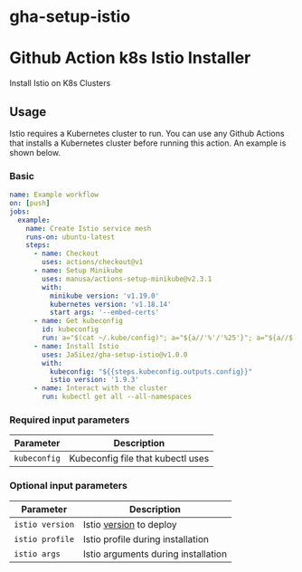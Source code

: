 # gha-setup-istio
Github Action k8s Istio Installer
=========================

Install Istio on K8s Clusters

## Usage

Istio requires a Kubernetes cluster to run. You can use any Github Actions that installs a Kubernetes cluster before running this action. An example is shown below.

### Basic

```yaml
name: Example workflow
on: [push]
jobs:
  example:
    name: Create Istio service mesh
    runs-on: ubuntu-latest
    steps:
      - name: Checkout
        uses: actions/checkout@v1
      - name: Setup Minikube
        uses: manusa/actions-setup-minikube@v2.3.1
        with:
          minikube version: 'v1.19.0'
          kubernetes version: 'v1.18.14'
          start args: '--embed-certs'
      - name: Get kubeconfig
        id: kubeconfig
        run: a="$(cat ~/.kube/config)"; a="${a//'%'/'%25'}"; a="${a//$'\n'/'%0A'}"; a="${a//$'\r'/'%0D'}"; echo "::set-output name=config::$a"
      - name: Install Istio
        uses: JaSiLez/gha-setup-istio@v1.0.0
        with:
          kubeconfig: "${{steps.kubeconfig.outputs.config}}"
          istio version: '1.9.3'
      - name: Interact with the cluster
        run: kubectl get all --all-namespaces
```

### Required input parameters

| Parameter | Description |
| --------- | ----------- |
| `kubeconfig` | Kubeconfig file that kubectl uses |

### Optional input parameters

| Parameter | Description |
| --------- | ----------- |
| `istio version` | Istio [version](https://github.com/istio/istio/releases) to deploy |
| `istio profile` | Istio profile during installation |
| `istio args` | Istio arguments during installation |


